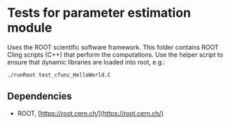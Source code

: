 # Tests for parameter estimation module

Uses the ROOT scientific software framework. This folder contains
ROOT Cling scripts (C++) that perform the computations. Use the
helper script to ensure that dynamic libraries are loaded into root, e.g.:

```
./runRoot test_cfunc_HelloWorld.C
```

## Dependencies
- ROOT, [https://root.cern.ch/](https://root.cern.ch/)
